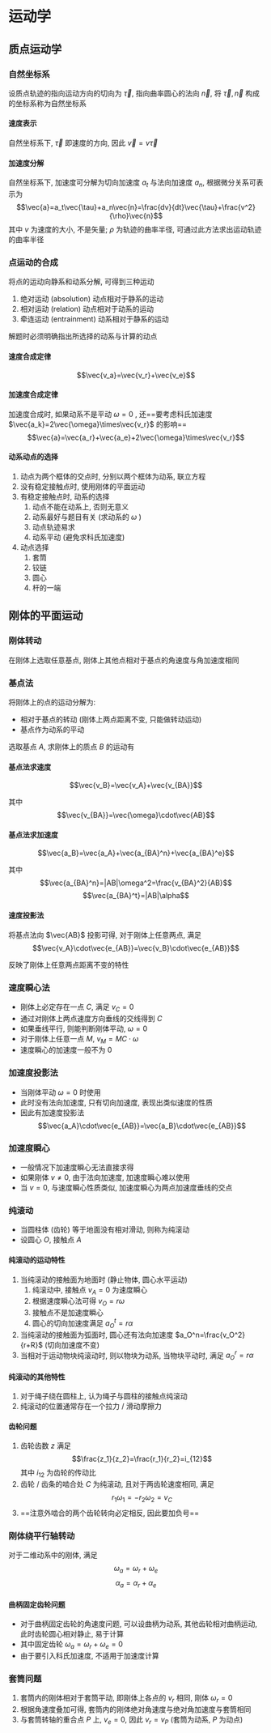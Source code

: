 # 运动学
## 质点运动学
### 自然坐标系
设质点轨迹的指向运动方向的切向为 $\vec{\tau}$, 指向曲率圆心的法向 $\vec{n}$, 将 $\vec{\tau},\vec{n}$ 构成的坐标系称为自然坐标系

#### 速度表示
自然坐标系下, $\vec{\tau}$ 即速度的方向, 因此 $\vec{v}=v\vec{\tau}$

#### 加速度分解
自然坐标系下, 加速度可分解为切向加速度 $a_t$ 与法向加速度 $a_n$, 根据微分关系可表示为 
$$\vec{a}=a_t\vec{\tau}+a_n\vec{n}=\frac{dv}{dt}\vec{\tau}+\frac{v^2}{\rho}\vec{n}$$
其中 $v$ 为速度的大小, 不是矢量; $\rho$ 为轨迹的曲率半径, 可通过此方法求出运动轨迹的曲率半径

### 点运动的合成
将点的运动向静系和动系分解, 可得到三种运动

1. 绝对运动 (absolution) 动点相对于静系的运动
1. 相对运动 (relation) 动点相对于动系的运动
1. 牵连运动 (entrainment) 动系相对于静系的运动

解题时必须明确指出所选择的动系与计算的动点

#### 速度合成定律
$$\vec{v_a}=\vec{v_r}+\vec{v_e}$$

#### 加速度合成定律
加速度合成时, 如果动系不是平动 $\omega=0$ , 还==要考虑科氏加速度 $\vec{a_k}=2\vec{\omega}\times\vec{v_r}$ 的影响==
$$\vec{a}=\vec{a_r}+\vec{a_e}+2\vec{\omega}\times\vec{v_r}$$

#### 动系动点的选择
1. 动点为两个框体的交点时, 分别以两个框体为动系, 联立方程
1. 没有稳定接触点时, 使用刚体的平面运动
1. 有稳定接触点时, 动系的选择
    1. 动点不能在动系上, 否则无意义
    1. 动系最好与题目有关 (求动系的 $\omega$ )
    1. 动点轨迹易求
    1. 动系平动 (避免求科氏加速度)
1. 动点选择
    1. 套筒
    1. 铰链
    1. 圆心
    1. 杆的一端

## 刚体的平面运动
### 刚体转动
在刚体上选取任意基点, 刚体上其他点相对于基点的角速度与角加速度相同

### 基点法
将刚体上的点的运动分解为:
* 相对于基点的转动 (刚体上两点距离不变, 只能做转动运动)
* 基点作为动系的平动

选取基点 $A$, 求刚体上的质点 $B$ 的运动有
#### 基点法求速度
$$\vec{v_B}=\vec{v_A}+\vec{v_{BA}}$$

其中
$$\vec{v_{BA}}=\vec{\omega}\cdot\vec{AB}$$

#### 基点法求加速度
$$\vec{a_B}=\vec{a_A}+\vec{a_{BA}^n}+\vec{a_{BA}^e}$$

其中
$$\vec{a_{BA}^n}=|AB|\omega^2=\frac{v_{BA}^2}{AB}$$
$$\vec{a_{BA}^t}=|AB|\alpha$$

#### 速度投影法
将基点法向 $\vec{AB}$ 投影可得, 对于刚体上任意两点, 满足 
$$\vec{v_A}\cdot\vec{e_{AB}}=\vec{v_B}\cdot\vec{e_{AB}}$$

反映了刚体上任意两点距离不变的特性

### 速度瞬心法
* 刚体上必定存在一点 $C$, 满足 $v_C=0$
* 通过对刚体上两点速度方向垂线的交线得到 $C$
* 如果垂线平行, 则能判断刚体平动, $\omega=0$
* 对于刚体上任意一点 $M$, $v_M=MC\cdot\omega$
* 速度瞬心的加速度一般不为 $0$

### 加速度投影法
* 当刚体平动 $\omega=0$ 时使用
* 此时没有法向加速度, 只有切向加速度, 表现出类似速度的性质
* 因此有加速度投影法 
$$\vec{a_A}\cdot\vec{e_{AB}}=\vec{a_B}\cdot\vec{e_{AB}}$$

### 加速度瞬心
* 一般情况下加速度瞬心无法直接求得
* 如果刚体 $v\neq 0$, 由于法向加速度, 加速度瞬心难以使用
* 当 $v=0$, 与速度瞬心性质类似, 加速度瞬心为两点加速度垂线的交点

### 纯滚动
* 当圆柱体 (齿轮) 等于地面没有相对滑动, 则称为纯滚动
* 设圆心 $O$, 接触点 $A$

#### 纯滚动的运动特性

1. 当纯滚动的接触面为地面时 (静止物体, 圆心水平运动)
    1. 纯滚动中, 接触点 $v_A=0$ 为速度瞬心
    1. 根据速度瞬心法可得 $v_O=r\omega$
    1. 接触点不是加速度瞬心
    1. 圆心的切向加速度满足 $a_O^t=r\alpha$
1. 当纯滚动的接触面为弧面时, 圆心还有法向加速度 $a_O^n=\frac{v_O^2}{r+R}$ (切向加速度不变)
3. 当相对于运动物块纯滚动时, 则以物块为动系, 当物块平动时, 满足 $a_O^r=r\alpha$

#### 纯滚动的其他特性
1. 对于绳子绕在圆柱上, 认为绳子与圆柱的接触点纯滚动
1. 纯滚动的位置通常存在一个拉力 / 滑动摩擦力

#### 齿轮问题
1. 齿轮齿数 $z$ 满足 
$$\frac{z_1}{z_2}=\frac{r_1}{r_2}=i_{12}$$ 
其中 $i_{12}$ 为齿轮的传动比
1. 齿轮 / 齿条的啮合处 $C$ 为纯滚动, 且对于两齿轮速度相同, 满足 
$$r_1\omega_1=-r_2\omega_2=v_C$$
1. ==注意外啮合的两个齿轮转向必定相反, 因此要加负号==

### 刚体绕平行轴转动
对于二维动系中的刚体, 满足 
$$\omega_a=\omega_r+\omega_e$$ 
$$\alpha_a=\alpha_r+\alpha_e$$

#### 曲柄固定齿轮问题
* 对于曲柄固定齿轮的角速度问题, 可以设曲柄为动系, 其他齿轮相对曲柄运动, 此时齿轮圆心相对静止, 易于计算
* 其中固定齿轮 $\omega_a=\omega_r+\omega_e=0$
* 由于要引入科氏加速度, 不适用于加速度计算

### 套筒问题
1. 套筒内的刚体相对于套筒平动, 即刚体上各点的 $v_r$ 相同, 刚体 $\omega_r=0$
1. 根据角速度叠加可得, 套筒内的刚体绝对角速度与绝对角加速度与套筒相同
1. 与套筒转轴的重合点 $P$ 上, $v_e=0$, 因此 $v_r=v_P$ (套筒为动系, $P$ 为动点)
